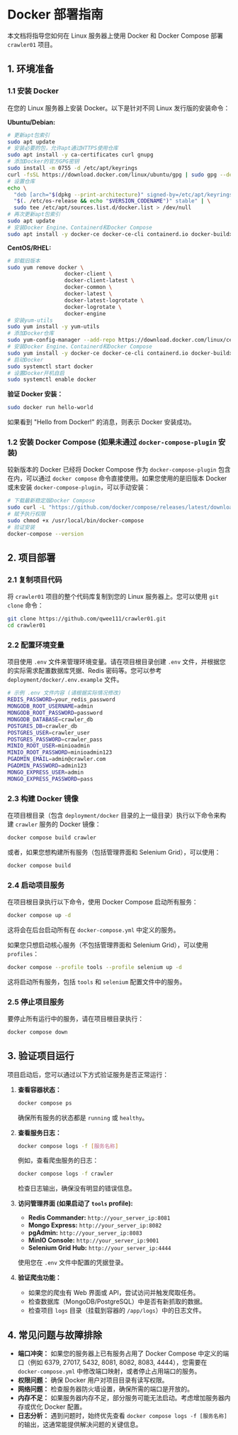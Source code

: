 # Docker 部署指南

本文档将指导您如何在 Linux 服务器上使用 Docker 和 Docker Compose 部署 `crawler01` 项目。

## 1. 环境准备

### 1.1 安装 Docker

在您的 Linux 服务器上安装 Docker。以下是针对不同 Linux 发行版的安装命令：

**Ubuntu/Debian:**

```bash
# 更新apt包索引
sudo apt update
# 安装必要的包，允许apt通过HTTPS使用仓库
sudo apt install -y ca-certificates curl gnupg
# 添加Docker的官方GPG密钥
sudo install -m 0755 -d /etc/apt/keyrings
curl -fsSL https://download.docker.com/linux/ubuntu/gpg | sudo gpg --dearmor -o /etc/apt/keyrings/docker.gpg
# 设置仓库
echo \
  "deb [arch="$(dpkg --print-architecture)" signed-by=/etc/apt/keyrings/docker.gpg] https://download.docker.com/linux/ubuntu \
  "$(. /etc/os-release && echo "$VERSION_CODENAME")" stable" | \
  sudo tee /etc/apt/sources.list.d/docker.list > /dev/null
# 再次更新apt包索引
sudo apt update
# 安装Docker Engine、Containerd和Docker Compose
sudo apt install -y docker-ce docker-ce-cli containerd.io docker-buildx-plugin docker-compose-plugin
```

**CentOS/RHEL:**

```bash
# 卸载旧版本
sudo yum remove docker \
                  docker-client \
                  docker-client-latest \
                  docker-common \
                  docker-latest \
                  docker-latest-logrotate \
                  docker-logrotate \
                  docker-engine
# 安装yum-utils
sudo yum install -y yum-utils
# 添加Docker仓库
sudo yum-config-manager --add-repo https://download.docker.com/linux/centos/docker-ce.repo
# 安装Docker Engine、Containerd和Docker Compose
sudo yum install -y docker-ce docker-ce-cli containerd.io docker-buildx-plugin docker-compose-plugin
# 启动Docker
sudo systemctl start docker
# 设置Docker开机自启
sudo systemctl enable docker
```

**验证 Docker 安装：**

```bash
sudo docker run hello-world
```

如果看到 "Hello from Docker!" 的消息，则表示 Docker 安装成功。

### 1.2 安装 Docker Compose (如果未通过 `docker-compose-plugin` 安装)

较新版本的 Docker 已经将 Docker Compose 作为 `docker-compose-plugin` 包含在内，可以通过 `docker compose` 命令直接使用。如果您使用的是旧版本 Docker 或未安装 `docker-compose-plugin`，可以手动安装：

```bash
# 下载最新稳定版Docker Compose
sudo curl -L "https://github.com/docker/compose/releases/latest/download/docker-compose-$(uname -s)-$(uname -m)" -o /usr/local/bin/docker-compose
# 赋予执行权限
sudo chmod +x /usr/local/bin/docker-compose
# 验证安装
docker-compose --version
```

## 2. 项目部署

### 2.1 复制项目代码

将 `crawler01` 项目的整个代码库复制到您的 Linux 服务器上。您可以使用 `git clone` 命令：

```bash
git clone https://github.com/qwee111/crawler01.git
cd crawler01
```

### 2.2 配置环境变量

项目使用 `.env` 文件来管理环境变量。请在项目根目录创建 `.env` 文件，并根据您的实际需求配置数据库凭据、Redis 密码等。您可以参考 `deployment/docker/.env.example` 文件。

```bash
# 示例 .env 文件内容 (请根据实际情况修改)
REDIS_PASSWORD=your_redis_password
MONGODB_ROOT_USERNAME=admin
MONGODB_ROOT_PASSWORD=password
MONGODB_DATABASE=crawler_db
POSTGRES_DB=crawler_db
POSTGRES_USER=crawler_user
POSTGRES_PASSWORD=crawler_pass
MINIO_ROOT_USER=minioadmin
MINIO_ROOT_PASSWORD=minioadmin123
PGADMIN_EMAIL=admin@crawler.com
PGADMIN_PASSWORD=admin123
MONGO_EXPRESS_USER=admin
MONGO_EXPRESS_PASSWORD=pass
```

### 2.3 构建 Docker 镜像

在项目根目录（包含 `deployment/docker` 目录的上一级目录）执行以下命令来构建 `crawler` 服务的 Docker 镜像：

```bash
docker compose build crawler
```
或者，如果您想构建所有服务（包括管理界面和 Selenium Grid），可以使用：
```bash
docker compose build
```

### 2.4 启动项目服务

在项目根目录执行以下命令，使用 Docker Compose 启动所有服务：

```bash
docker compose up -d
```

这将会在后台启动所有在 `docker-compose.yml` 中定义的服务。

如果您只想启动核心服务（不包括管理界面和 Selenium Grid），可以使用 `profiles`：

```bash
docker compose --profile tools --profile selenium up -d
```
这将启动所有服务，包括 `tools` 和 `selenium` 配置文件中的服务。

### 2.5 停止项目服务

要停止所有运行中的服务，请在项目根目录执行：

```bash
docker compose down
```

## 3. 验证项目运行

项目启动后，您可以通过以下方式验证服务是否正常运行：

1.  **查看容器状态：**
    ```bash
    docker compose ps
    ```
    确保所有服务的状态都是 `running` 或 `healthy`。

2.  **查看服务日志：**
    ```bash
    docker compose logs -f [服务名称]
    ```
    例如，查看爬虫服务的日志：
    ```bash
    docker compose logs -f crawler
    ```
    检查日志输出，确保没有明显的错误信息。

3.  **访问管理界面 (如果启动了 `tools` profile):**
    *   **Redis Commander:** `http://your_server_ip:8081`
    *   **Mongo Express:** `http://your_server_ip:8082`
    *   **pgAdmin:** `http://your_server_ip:8083`
    *   **MinIO Console:** `http://your_server_ip:9001`
    *   **Selenium Grid Hub:** `http://your_server_ip:4444`

    使用您在 `.env` 文件中配置的凭据登录。

4.  **验证爬虫功能：**
    *   如果您的爬虫有 Web 界面或 API，尝试访问并触发爬取任务。
    *   检查数据库（MongoDB/PostgreSQL）中是否有新抓取的数据。
    *   检查项目 `logs` 目录（挂载到容器的 `/app/logs`）中的日志文件。

## 4. 常见问题与故障排除

*   **端口冲突：** 如果您的服务器上已有服务占用了 Docker Compose 中定义的端口（例如 6379, 27017, 5432, 8081, 8082, 8083, 4444），您需要在 `docker-compose.yml` 中修改端口映射，或者停止占用端口的服务。
*   **权限问题：** 确保 Docker 用户对项目目录有读写权限。
*   **网络问题：** 检查服务器防火墙设置，确保所需的端口是开放的。
*   **内存不足：** 如果服务器内存不足，部分服务可能无法启动。考虑增加服务器内存或优化 Docker 配置。
*   **日志分析：** 遇到问题时，始终优先查看 `docker compose logs -f [服务名称]` 的输出，这通常能提供解决问题的关键信息。
